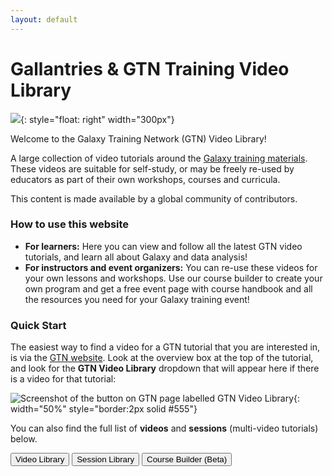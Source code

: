 ```yaml
---
layout: default
---
```


# Gallantries & GTN Training Video Library

![]({{site.baseurl}}/{{site.image_dir}}/logos/gtn.png){: style="float: right" width="300px"}

Welcome to the Galaxy Training Network (GTN) Video Library!

A large collection of video tutorials around the [Galaxy training materials](https://training.galaxyproject.org). These videos are suitable for self-study, or may be freely re-used by educators as part of their own workshops, courses and curricula.

This content is made available by a global community of contributors.

### How to use this website

- **For learners:** Here you can view and follow all the latest GTN video tutorials, and learn all about Galaxy and data analysis!
- **For instructors and event organizers:** You can re-use these videos for your own lessons and workshops. Use our course builder to create your own program and get a free event page with course handbook and all the resources you need for your Galaxy training event!

### Quick Start

The easiest way to find a video for a GTN tutorial that you are interested in, is via the [GTN website](https://training.galaxyproject.org). Look at the overview box at the top of the tutorial, and look for the  **<i class="fas fa-video"></i> GTN Video Library** dropdown that will appear here if there is a video for that tutorial:

![Screenshot of the button on GTN page labelled GTN Video Library]({{site.baseurl}}/assets/images/gtn-videolib-connection.png){: width="50%" style="border:2px solid #555"}

You can also find the full list of **videos** and **sessions** (multi-video tutorials) below.

<a href="library"><button type="button" class="btn btn-warning">Video Library</button></a>
<a href="session-library"><button type="button" class="btn btn-warning">Session Library</button></a>
<a href="course-builder"><button type="button" class="btn btn-info">Course Builder (Beta)</button></a>




